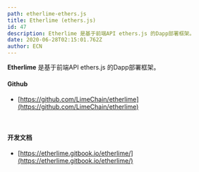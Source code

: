 ```yaml
---
path: etherlime-ethers.js
title: Etherlime (ethers.js)
id: 47
description: Etherlime 是基于前端API ethers.js 的Dapp部署框架。
date: 2020-06-28T02:15:01.762Z
author: ECN
---
```



**Etherlime** 是基于前端API ethers.js 的Dapp部署框架。



#### Github

* [https://github.com/LimeChain/etherlime](https://github.com/LimeChain/etherlime)


<br/>

#### 开发文档

* [https://etherlime.gitbook.io/etherlime/](https://etherlime.gitbook.io/etherlime/)



